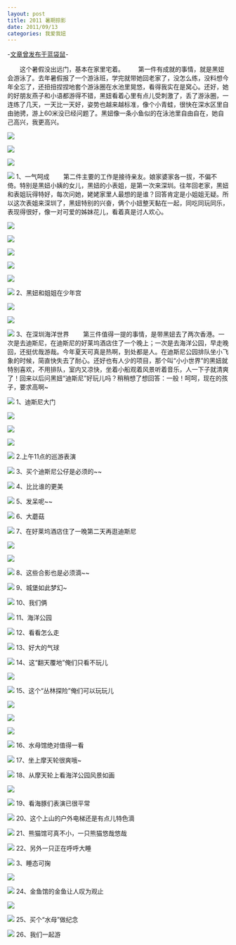 ```yaml
---
layout: post
title: 2011 暑期掠影
date: 2011/09/13
categories: 我爱我妞
---
```


-[文章曾发布于蓝袋鼠](http://landaishu.hi2net.com/home/blog_read.asp?id=4175&blogid=100923)-




　　这个暑假没出远门，基本在家里宅着。
　　第一件有成就的事情，就是黑妞会游泳了。去年暑假报了一个游泳班，学完就带她回老家了，没怎么练，没料想今年全忘了，还扭扭捏捏地套个游泳圈在水池里晃悠，看得我实在是窝心。还好，她的好朋友燕子和小语都游得不错，黑妞看着心里有点儿受刺激了，丢了游泳圈，一连练了几天，一天比一天好，姿势也越来越标准，像个小青蛙，很快在深水区里自由驰骋，游上60米没已经问题了。黑妞像一条小鱼似的在泳池里自由自在，她自己高兴，我更高兴。

![](http://heiniuniu-static.wusisu.com/heiniuniu_uploads/upload20083/20119845342470.jpg)

![](http://heiniuniu-static.wusisu.com/heiniuniu_uploads/upload20083/2011984424623.jpg)

![](http://heiniuniu-static.wusisu.com/heiniuniu_uploads/upload20083/20119844225557.jpg)

![](http://heiniuniu-static.wusisu.com/heiniuniu_uploads/upload20083/20119844244348.jpg)
1、一气呵成
　　第二件主要的工作是接待亲友。娘家婆家各一拔，不偏不倚。特别是黑妞小姨的女儿，黑妞的小表姐，是第一次来深圳。往年回老家，黑妞和表姐玩得特好，每次问她，姥姥家里人最想的是谁？回答肯定是小姐姐无疑。所以这次表姐来深圳了，黑妞特别的兴奋，俩个小妞整天黏在一起，同吃同玩同乐，表现得很好，像一对可爱的姊妹花儿，看着真是讨人欢心。

![](http://heiniuniu-static.wusisu.com/heiniuniu_uploads/upload20083/2011990256777.jpg)

![](http://heiniuniu-static.wusisu.com/heiniuniu_uploads/upload20083/20119901637388.jpg)

![](http://heiniuniu-static.wusisu.com/heiniuniu_uploads/upload20083/2011990515747.jpg)

![](http://heiniuniu-static.wusisu.com/heiniuniu_uploads/upload20083/20119902113739.jpg)

![](http://heiniuniu-static.wusisu.com/heiniuniu_uploads/upload20083/20119902432356.jpg)

![](http://heiniuniu-static.wusisu.com/heiniuniu_uploads/upload20083/20119902734572.jpg)
2、黑妞和姐姐在少年宫

![](http://heiniuniu-static.wusisu.com/heiniuniu_uploads/upload20083/2011990920390.jpg)

![](http://heiniuniu-static.wusisu.com/heiniuniu_uploads/upload20083/2011990958247.jpg)

![](http://heiniuniu-static.wusisu.com/heiniuniu_uploads/upload20083/20119901026602.jpg)
3、在深圳海洋世界
　　第三件值得一提的事情，是带黑妞去了两次香港。一次是去迪斯尼，在迪斯尼的好莱坞酒店住了一个晚上；一次是去海洋公园，早走晚回，还挺优哉游哉。今年夏天可真是热啊，到处都是人。在迪斯尼公园排队坐小飞象的时候，简直快失去了耐心。还好也有人少的项目，那个叫“小小世界”的黑妞就特别喜欢，不用排队，室内又凉快，坐着小船观着风景听着音乐，人一下子就清爽了！回来以后问黑妞“迪斯尼”好玩儿吗？稍稍想了想回答：一般！呵呵，现在的孩子，要求高啊~

![](http://heiniuniu-static.wusisu.com/heiniuniu_uploads/upload20083/201191303127212.jpg)
1、迪斯尼大门

![](http://heiniuniu-static.wusisu.com/heiniuniu_uploads/upload20083/201191303217335.jpg)

![](http://heiniuniu-static.wusisu.com/heiniuniu_uploads/upload20083/201191303345492.jpg)

![](http://heiniuniu-static.wusisu.com/heiniuniu_uploads/upload20083/201191303432197.jpg)

![](http://heiniuniu-static.wusisu.com/heiniuniu_uploads/upload20083/20119130354979.jpg)
2.上午11点的巡游表演

![](http://heiniuniu-static.wusisu.com/heiniuniu_uploads/upload20083/201191303737522.jpg)
3、买个迪斯尼公仔是必须的~~

![](http://heiniuniu-static.wusisu.com/heiniuniu_uploads/upload20083/201191303840931.jpg)
4、比比谁的更美

![](http://heiniuniu-static.wusisu.com/heiniuniu_uploads/upload20083/201191304111885.jpg)
5、发呆呢~~

![](http://heiniuniu-static.wusisu.com/heiniuniu_uploads/upload20083/201191315016299.jpg)
6、大蘑菇

![](http://heiniuniu-static.wusisu.com/heiniuniu_uploads/upload20083/201191304239713.jpg)
7、在好莱坞酒店住了一晚第二天再逛迪斯尼

![](http://heiniuniu-static.wusisu.com/heiniuniu_uploads/upload20083/201191304420846.jpg)

![](http://heiniuniu-static.wusisu.com/heiniuniu_uploads/upload20083/201191304445386.jpg)

![](http://heiniuniu-static.wusisu.com/heiniuniu_uploads/upload20083/201191304518356.jpg)
8、这些合影也是必须滴~~

![](http://heiniuniu-static.wusisu.com/heiniuniu_uploads/upload20083/201191304721332.jpg)
9、城堡如此梦幻~

![](http://heiniuniu-static.wusisu.com/heiniuniu_uploads/upload20083/201191304822764.jpg)
10、我们俩

![](http://heiniuniu-static.wusisu.com/heiniuniu_uploads/upload20083/20119133613181.jpg)
11、海洋公园

![](http://heiniuniu-static.wusisu.com/heiniuniu_uploads/upload20083/20119133814119.jpg)
12、看看怎么走

![](http://heiniuniu-static.wusisu.com/heiniuniu_uploads/upload20083/2011913395314.jpg)
13、好大的气球

![](http://heiniuniu-static.wusisu.com/heiniuniu_uploads/upload20083/20119133100435.jpg)
14、这“翻天覆地”俺们只看不玩儿

![](http://heiniuniu-static.wusisu.com/heiniuniu_uploads/upload20083/201191331658176.jpg)

![](http://heiniuniu-static.wusisu.com/heiniuniu_uploads/upload20083/201191331816911.jpg)
15、这个“丛林探险”俺们可以玩玩儿

![](http://heiniuniu-static.wusisu.com/heiniuniu_uploads/upload20083/201191331913473.jpg)

![](http://heiniuniu-static.wusisu.com/heiniuniu_uploads/upload20083/201191331936662.jpg)

![](http://heiniuniu-static.wusisu.com/heiniuniu_uploads/upload20083/201191331954920.jpg)

![](http://heiniuniu-static.wusisu.com/heiniuniu_uploads/upload20083/201191332014416.jpg)
16、水母馆绝对值得一看

![](http://heiniuniu-static.wusisu.com/heiniuniu_uploads/upload20083/20119133307341.jpg)
17、坐上摩天轮很爽哦~

![](http://heiniuniu-static.wusisu.com/heiniuniu_uploads/upload20083/201191333130766.jpg)
18、从摩天轮上看海洋公园风景如画

![](http://heiniuniu-static.wusisu.com/heiniuniu_uploads/upload20083/201191333254776.jpg)

![](http://heiniuniu-static.wusisu.com/heiniuniu_uploads/upload20083/201191333315219.jpg)
19、看海豚们表演已很平常

![](http://heiniuniu-static.wusisu.com/heiniuniu_uploads/upload20083/201191333433567.jpg)
20、这个上山的户外电梯还是有点儿特色滴

![](http://heiniuniu-static.wusisu.com/heiniuniu_uploads/upload20083/20119133365665.jpg)
21、熊猫馆可真不小，一只熊猫悠哉悠哉

![](http://heiniuniu-static.wusisu.com/heiniuniu_uploads/upload20083/20119134492148.jpg)
22、另外一只正在呼呼大睡

![](http://heiniuniu-static.wusisu.com/heiniuniu_uploads/upload20083/201191345027784.jpg)
3、睡态可掬

![](http://heiniuniu-static.wusisu.com/heiniuniu_uploads/upload20083/201191345414908.jpg)

![](http://heiniuniu-static.wusisu.com/heiniuniu_uploads/upload20083/201191345453620.jpg)
24、金鱼馆的金鱼让人叹为观止

![](http://heiniuniu-static.wusisu.com/heiniuniu_uploads/upload20083/20119135016651.jpg)

![](http://heiniuniu-static.wusisu.com/heiniuniu_uploads/upload20083/20119135054174.jpg)
25、买个“水母”做纪念

![](http://heiniuniu-static.wusisu.com/heiniuniu_uploads/upload20083/20119135210723.jpg)
26、我们一起游